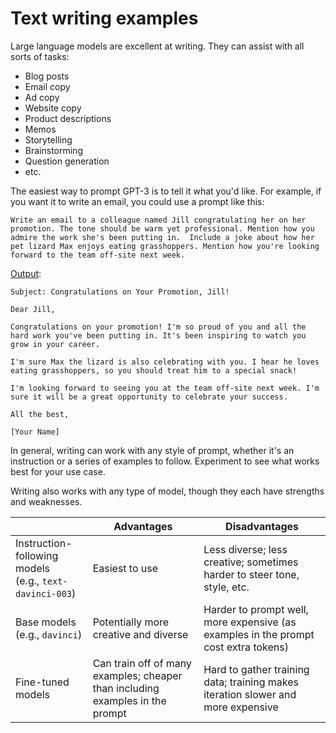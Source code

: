 # Text writing examples

Large language models are excellent at writing. They can assist with all sorts of tasks:

* Blog posts
* Email copy
* Ad copy
* Website copy
* Product descriptions
* Memos
* Storytelling
* Brainstorming
* Question generation
* etc.

The easiest way to prompt GPT-3 is to tell it what you'd like. For example, if you want it to write an email, you could use a prompt like this:

```text
Write an email to a colleague named Jill congratulating her on her promotion. The tone should be warm yet professional. Mention how you admire the work she's been putting in.  Include a joke about how her pet lizard Max enjoys eating grasshoppers. Mention how you're looking forward to the team off-site next week.
```

[Output](https://beta.openai.com/playground/p/fUeh5saVLI2dhU0WU3nZtIiU):

```text
Subject: Congratulations on Your Promotion, Jill!

Dear Jill,

Congratulations on your promotion! I'm so proud of you and all the hard work you've been putting in. It's been inspiring to watch you grow in your career.

I'm sure Max the lizard is also celebrating with you. I hear he loves eating grasshoppers, so you should treat him to a special snack!

I'm looking forward to seeing you at the team off-site next week. I'm sure it will be a great opportunity to celebrate your success.

All the best,

[Your Name]
```

In general, writing can work with any style of prompt, whether it's an instruction or a series of examples to follow. Experiment to see what works best for your use case.

Writing also works with any type of model, though they each have strengths and weaknesses.

|                                                            | Advantages                                                                    | Disadvantages                                                                    |
| ---------------------------------------------------------- | ----------------------------------------------------------------------------- | -------------------------------------------------------------------------------- |
| Instruction-following models<br>(e.g., `text-davinci-003`) | Easiest to use                                                                | Less diverse; less creative; sometimes harder to steer tone, style, etc.                |
| Base models<br>(e.g., `davinci`)                           | Potentially more creative and diverse                                                                 | Harder to prompt well, more expensive (as examples in the prompt cost extra tokens) |
| Fine-tuned models                                          | Can train off of many examples; cheaper than including examples in the prompt | Hard to gather training data; training makes iteration slower and more expensive |
